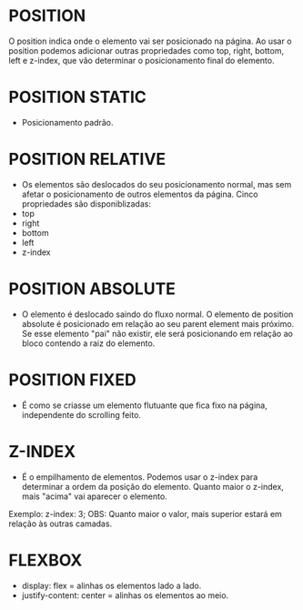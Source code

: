 # POSITION

O position indica onde o elemento vai ser posicionado na página. Ao usar o position podemos adicionar outras propriedades como top, right, bottom, left e z-index, que vão determinar o posicionamento final do elemento.

# POSITION STATIC
- Posicionamento padrão.


# POSITION RELATIVE
- Os elementos são deslocados do seu posicionamento normal, mas sem afetar o posicionamento de outros elementos da página.
Cinco propriedades são disponiblizadas:
- top
- right
- bottom
- left
- z-index

# POSITION ABSOLUTE
- O elemento é deslocado saindo do fluxo normal. O elemento de position absolute é posicionado em relação ao seu parent element mais próximo. Se esse elemento "pai" não existir, ele será posicionando em relação ao bloco contendo a raiz do elemento.

# POSITION FIXED
- É como se criasse um elemento flutuante que fica fixo na página, independente do scrolling feito.

# Z-INDEX
- É o empilhamento de elementos. Podemos usar o z-index para determinar a ordem da posição do elemento. Quanto maior o z-index, mais "acima" vai aparecer o elemento.

Exemplo:   z-index: 3;  OBS: Quanto maior o valor, mais superior estará em relação às outras camadas.

# FLEXBOX

- display: flex = alinhas os elementos lado a lado.
- justify-content: center = alinhas os elementos ao meio.



